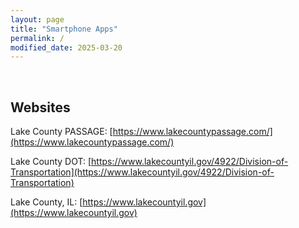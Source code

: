 ```yaml
---
layout: page
title: "Smartphone Apps"
permalink: /
modified_date: 2025-03-20
---
```

<br>

## Websites
Lake County PASSAGE: [https://www.lakecountypassage.com/](https://www.lakecountypassage.com/)

Lake County DOT: [https://www.lakecountyil.gov/4922/Division-of-Transportation](https://www.lakecountyil.gov/4922/Division-of-Transportation)

Lake County, IL: [https://www.lakecountyil.gov](https://www.lakecountyil.gov)